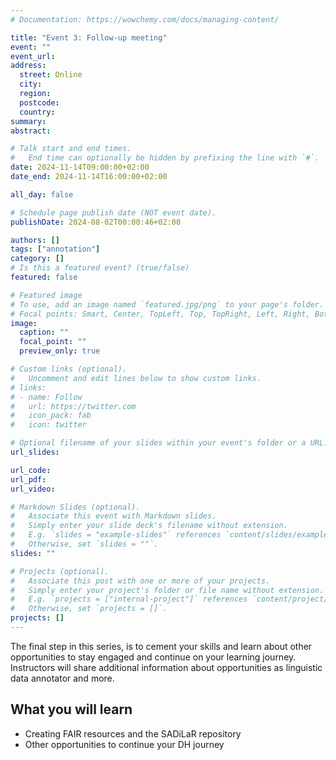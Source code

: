 ```yaml
---
# Documentation: https://wowchemy.com/docs/managing-content/

title: "Event 3: Follow-up meeting"
event: ""
event_url: 
address:
  street: Online
  city:
  region:
  postcode:
  country:
summary: 
abstract: 

# Talk start and end times.
#   End time can optionally be hidden by prefixing the line with `#`.
date: 2024-11-14T09:00:00+02:00
date_end: 2024-11-14T16:00:00+02:00

all_day: false

# Schedule page publish date (NOT event date).
publishDate: 2024-08-02T00:00:46+02:00

authors: []
tags: ["annotation"]
category: []
# Is this a featured event? (true/false)
featured: false

# Featured image
# To use, add an image named `featured.jpg/png` to your page's folder. 
# Focal points: Smart, Center, TopLeft, Top, TopRight, Left, Right, BottomLeft, Bottom, BottomRight.
image:
  caption: ""
  focal_point: ""
  preview_only: true

# Custom links (optional).
#   Uncomment and edit lines below to show custom links.
# links:
# - name: Follow
#   url: https://twitter.com
#   icon_pack: fab
#   icon: twitter

# Optional filename of your slides within your event's folder or a URL.
url_slides:

url_code:
url_pdf: 
url_video: 

# Markdown Slides (optional).
#   Associate this event with Markdown slides.
#   Simply enter your slide deck's filename without extension.
#   E.g. `slides = "example-slides"` references `content/slides/example-slides.md`.
#   Otherwise, set `slides = ""`.
slides: ""

# Projects (optional).
#   Associate this post with one or more of your projects.
#   Simply enter your project's folder or file name without extension.
#   E.g. `projects = ["internal-project"]` references `content/project/deep-learning/index.md`.
#   Otherwise, set `projects = []`.
projects: []
---
```


The final step in this series, is to cement your skills and learn about other opportunities to stay engaged and continue on your learning journey. Instructors will share additional information about opportunities as linguistic data annotator and more.



## What you will learn

- Creating FAIR resources and the SADiLaR repository
- Other opportunities to continue your DH journey